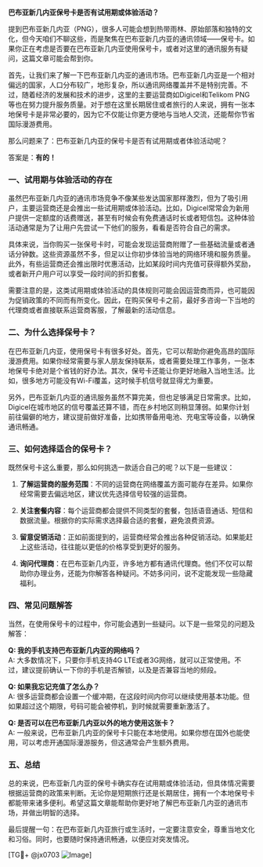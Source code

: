 **巴布亚新几内亚保号卡是否有试用期或体验活动？**

提到巴布亚新几内亚（PNG），很多人可能会想到热带雨林、原始部落和独特的文化，但今天咱们不聊这些，而是聚焦在巴布亚新几内亚的通讯领域——保号卡。如果你正在考虑是否要在巴布亚新几内亚使用保号卡，或者对这里的通讯服务有疑问，这篇文章可能会帮到你。

首先，让我们来了解一下巴布亚新几内亚的通讯市场。巴布亚新几内亚是一个相对偏远的国家，人口分布较广，地形复杂，所以通讯网络覆盖并不是特别完善。不过，随着经济的发展和技术的进步，这里的主要运营商如Digicel和Telikom PNG等也在努力提升服务质量。对于想在这里长期居住或者旅行的人来说，拥有一张本地保号卡是非常必要的，因为它不仅能让你更方便地与当地人交流，还能帮你节省国际漫游费用。

那么问题来了：巴布亚新几内亚的保号卡是否有试用期或者体验活动呢？

答案是：**有的！**

### 一、试用期与体验活动的存在

虽然巴布亚新几内亚的通讯市场竞争不像某些发达国家那样激烈，但为了吸引用户，主要运营商还是会推出一些试用期或体验活动。比如，Digicel常常会为新用户提供一定额度的话费赠送，甚至有时候会有免费通话时长或者短信包。这种体验活动通常是为了让用户先尝试一下他们的服务，看看是否符合自己的需求。

具体来说，当你购买一张保号卡时，可能会发现运营商附赠了一些基础流量或者通话分钟数。这些资源虽然不多，但足以让你初步体验当地的网络环境和服务质量。此外，有些运营商还会推出限时优惠活动，比如某段时间内充值可获得额外奖励，或者新开户用户可以享受一段时间的折扣套餐。

需要注意的是，这类试用期或体验活动的具体规则可能会因运营商而异，也可能因为促销政策的不同而有所变化。因此，在购买保号卡之前，最好多咨询一下当地的代理商或者直接联系运营商客服，了解最新的活动信息。

### 二、为什么选择保号卡？

在巴布亚新几内亚，使用保号卡有很多好处。首先，它可以帮助你避免高昂的国际漫游费用。如果你经常需要与家人朋友保持联系，或者需要处理工作事务，一张本地保号卡绝对是个省钱的好办法。其次，保号卡还能让你更好地融入当地生活。比如，很多地方可能没有Wi-Fi覆盖，这时候手机信号就显得尤为重要。

另外，巴布亚新几内亚的通讯服务虽然不算完美，但也足够满足日常需求。比如，Digicel在城市地区的信号覆盖还算不错，而在乡村地区则稍显薄弱。如果你计划前往偏僻的地方，建议提前做好准备，比如携带备用电池、充电宝等设备，以确保通讯畅通。

### 三、如何选择适合的保号卡？

既然保号卡这么重要，那么如何挑选一款适合自己的呢？以下是一些建议：

1. **了解运营商的服务范围**：不同的运营商在网络覆盖方面可能存在差异。如果你经常需要去偏远地区，建议优先选择信号较强的运营商。
   
2. **关注套餐内容**：每个运营商都会提供不同类型的套餐，包括语音通话、短信和数据流量。根据你的实际需求选择最合适的套餐，避免浪费资源。

3. **留意促销活动**：正如前面提到的，运营商经常会推出各种促销活动。如果能赶上这些活动，往往能以更低的价格享受到更好的服务。

4. **询问代理商**：在巴布亚新几内亚，许多地方都有通讯代理商。他们不仅可以帮助你办理业务，还能为你解答各种疑问。不妨多问问，说不定能发现一些隐藏福利。

### 四、常见问题解答

当然，在使用保号卡的过程中，你可能会遇到一些疑问。以下是一些常见的问题及解答：

**Q: 我的手机支持巴布亚新几内亚的网络吗？**  
A: 大多数情况下，只要你手机支持4G LTE或者3G网络，就可以正常使用。不过，建议提前确认一下你的手机是否解锁，以及是否兼容当地的频段。

**Q: 如果我忘记充值了怎么办？**  
A: 很多运营商都会设置一个缓冲期，在这段时间内你可以继续使用基本功能。但如果超过这个期限，号码可能会被停机，到时候就需要重新激活了。

**Q: 是否可以在巴布亚新几内亚以外的地方使用这张卡？**  
A: 一般来说，巴布亚新几内亚的保号卡只能在本地使用。如果你想在国外也能使用，可以考虑开通国际漫游服务，但这通常会产生额外费用。

### 五、总结

总的来说，巴布亚新几内亚的保号卡确实存在试用期或体验活动，但具体情况需要根据运营商的政策来判断。无论你是短期旅行还是长期居住，拥有一个本地保号卡都能带来诸多便利。希望这篇文章能帮助你更好地了解巴布亚新几内亚的通讯市场，并做出明智的选择。

最后提醒一句：在巴布亚新几内亚旅行或生活时，一定要注意安全，尊重当地文化和习俗。同时，也要随时保持通讯畅通，以便应对突发情况。

[TG💪+ @jx0703 ![Image](https://github.com/user-attachments/assets/dbca1d08-cadb-493c-b0ec-ad6f7a83f270)]